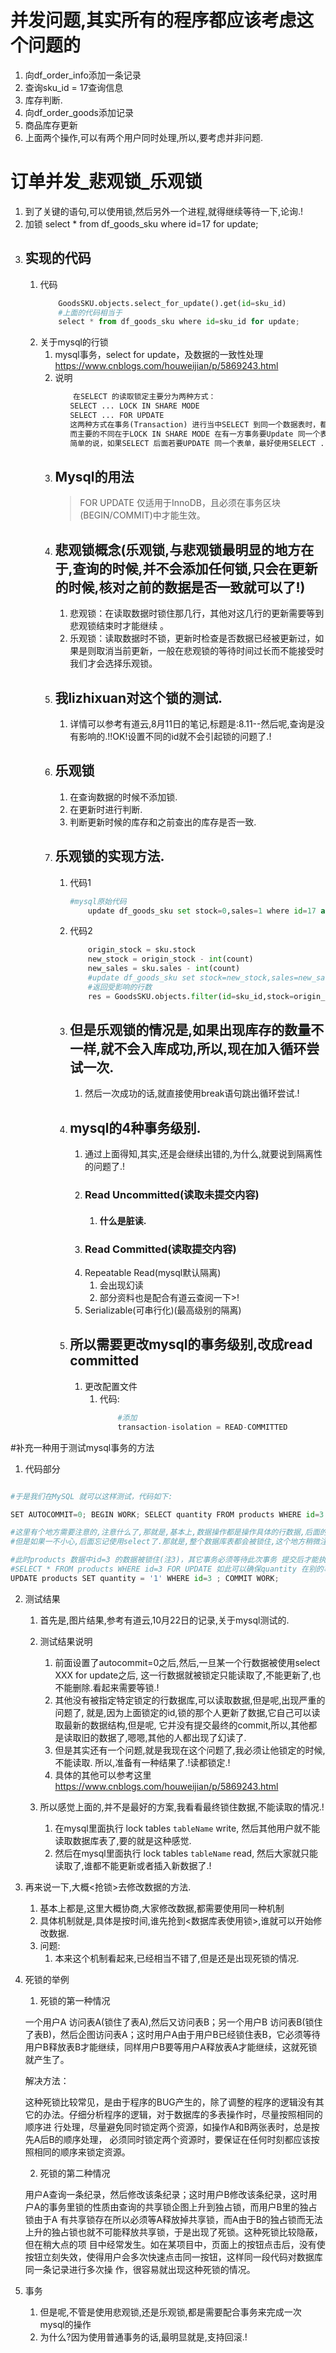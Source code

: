 # 并发问题,其实所有的程序都应该考虑这个问题的

1. 向df_order_info添加一条记录
2. 查询sku_id = 17查询信息
3. 库存判断.
4. 向df_order_goods添加记录
5. 商品库存更新
6. 上面两个操作,可以有两个用户同时处理,所以,要考虑并非问题.

# 订单并发_悲观锁_乐观锁

1. 到了关键的语句,可以使用锁,然后另外一个进程,就得继续等待一下,论询.!
2. 加锁 select * from df_goods_sku where id=17 for update;
3. ## 实现的代码
    1. 代码
        ```python
            GoodsSKU.objects.select_for_update().get(id=sku_id)
            #上面的代码相当于
            select * from df_goods_sku where id=sku_id for update;
        ```
    2. 关于mysql的行锁
        1. mysql事务，select for update，及数据的一致性处理
        https://www.cnblogs.com/houweijian/p/5869243.html
        2. 说明
            ```python
                在SELECT 的读取锁定主要分为两种方式：
            　　SELECT ... LOCK IN SHARE MODE　
            　　SELECT ... FOR UPDATE
            　　这两种方式在事务(Transaction) 进行当中SELECT 到同一个数据表时，都必须等待其它事务数据被提交(Commit)后才会执行。
            　　而主要的不同在于LOCK IN SHARE MODE 在有一方事务要Update 同一个表单时很容易造成死锁。
            　　简单的说，如果SELECT 后面若要UPDATE 同一个表单，最好使用SELECT ... UPDATE。
            ```
        3. ## Mysql的用法
            > FOR UPDATE 仅适用于InnoDB，且必须在事务区块(BEGIN/COMMIT)中才能生效。
        4. ## 悲观锁概念(乐观锁,与悲观锁最明显的地方在于,查询的时候,并不会添加任何锁,只会在更新的时候,核对之前的数据是否一致就可以了!)
            1. 悲观锁：在读取数据时锁住那几行，其他对这几行的更新需要等到悲观锁结束时才能继续 。
            2. 乐观锁：读取数据时不锁，更新时检查是否数据已经被更新过，如果是则取消当前更新，一般在悲观锁的等待时间过长而不能接受时我们才会选择乐观锁。
        5. ## 我lizhixuan对这个锁的测试.
            1. 详情可以参考有道云,8月11日的笔记,标题是:8.11--然后呢,查询是没有影响的.!!OK!设置不同的id就不会引起锁的问题了.!
        6. ## 乐观锁
            1. 在查询数据的时候不添加锁.
            2. 在更新时进行判断.
            3. 判断更新时候的库存和之前查出的库存是否一致.
        7. ## 乐观锁的实现方法.
            1. 代码1
                ```python
                #mysql原始代码
                    update df_goods_sku set stock=0,sales=1 where id=17 and stock=1;
                ```
            2. 代码2
                ```python
                    origin_stock = sku.stock
                    new_stock = origin_stock - int(count)
                    new_sales = sku.sales - int(count)
                    #update df_goods_sku set stock=new_stock,sales=new_sales where id=sku_id and stock = origin_stock
                    #返回受影响的行数
                    res = GoodsSKU.objects.filter(id=sku_id,stock=origin_stock).update(stock=new_stock,sales=new_sales)
                ```
            3. ## 但是乐观锁的情况是,如果出现库存的数量不一样,就不会入库成功,所以,现在加入循环尝试一次.
                1. 然后一次成功的话,就直接使用break语句跳出循环尝试.!
            4. ## mysql的4种事务级别.
                1. 通过上面得知,其实,还是会继续出错的,为什么,就要说到隔离性的问题了.!
                2. ### Read Uncommitted(读取未提交内容) 
                    1. #### 什么是脏读.
                3. ### Read Committed(读取提交内容)
                4. Repeatable Read(mysql默认隔离)
                    1. 会出现幻读
                    2. 部分资料也是配合有道云查阅一下>!
                5. Serializable(可串行化)(最高级别的隔离)
            5. ## 所以需要更改mysql的事务级别,改成read committed
                1. 更改配置文件
                    1. 代码:
                        ```python
                            #添加
                            transaction-isolation = READ-COMMITTED
                        ```

#补充一种用于测试mysql事务的方法
1. 代码部分
```python

#于是我们在MySQL 就可以这样测试，代码如下:

SET AUTOCOMMIT=0; BEGIN WORK; SELECT quantity FROM products WHERE id=3 FOR UPDATE;

#这里有个地方需要注意的,注意什么了,那就是,基本上,数据操作都是操作具体的行数据,后面的语句都是跟where id,
#但是如果一不小心,后面忘记使用select了.那就是,整个数据库表都会被锁住,这个地方稍微注意一下就好了.

#此时products 数据中id=3 的数据被锁住(注3)，其它事务必须等待此次事务 提交后才能执行
#SELECT * FROM products WHERE id=3 FOR UPDATE 如此可以确保quantity 在别的事务读到的数字是正确的。
UPDATE products SET quantity = '1' WHERE id=3 ; COMMIT WORK;


```
2. 测试结果
    1. 首先是,图片结果,参考有道云,10月22日的记录,关于mysql测试的.
    2. 测试结果说明
        1. 前面设置了autocommit=0之后,然后,一旦某一个行数据被使用select XXX for update之后,
        这一行数据就被锁定只能读取了,不能更新了,也不能删除.看起来需要等锁.!
        2. 其他没有被指定特定锁定的行数据库,可以读取数据,但是呢,出现严重的问题了,
        就是,因为上面锁定的id,锁的那个人更新了数据,它自己可以读取最新的数据结构,但是呢,
        它并没有提交最终的commit,所以,其他都是读取旧的数据了,嗯嗯,其他的人都出现了幻读了.
        3. 但是其实还有一个问题,就是我现在这个问题了,我必须让他锁定的时候,不能读取.
        所以,准备有一种结果了.!读都锁定.!
        4. 具体的其他可以参考这里
        https://www.cnblogs.com/houweijian/p/5869243.html

    3. 所以感觉上面的,并不是最好的方案,我看看最终锁住数据,不能读取的情况.!
        1. 在mysql里面执行 lock tables `tableName` write,
        然后其他用户就不能读取数据库表了,要的就是这种感觉.
        2. 然后在mysql里面执行 lock tables `tableName` read,
        然后大家就只能读取了,谁都不能更新或者插入新数据了.!







3. 再来说一下,大概<抢锁>去修改数据的方法.
    1. 基本上都是,这里大概协商,大家修改数据,都需要使用同一种机制
    2. 具体机制就是,具体是按时间,谁先抢到<数据库表使用锁>,谁就可以开始修改数据.
    3. 问题:
        1. 本来这个机制看起来,已经相当不错了,但是还是出现死锁的情况.


4. 死锁的举例

    1. 死锁的第一种情况

    一个用户A 访问表A(锁住了表A),然后又访问表B；另一个用户B 访问表B(锁住了表B)，然后企图访问表A；这时用户A由于用户B已经锁住表B，它必须等待用户B释放表B才能继续，同样用户B要等用户A释放表A才能继续，这就死锁就产生了。

    解决方法：

    这种死锁比较常见，是由于程序的BUG产生的，除了调整的程序的逻辑没有其它的办法。仔细分析程序的逻辑，对于数据库的多表操作时，尽量按照相同的顺序进 行处理，尽量避免同时锁定两个资源，如操作A和B两张表时，总是按先A后B的顺序处理， 必须同时锁定两个资源时，要保证在任何时刻都应该按照相同的顺序来锁定资源。

    2. 死锁的第二种情况

    用户A查询一条纪录，然后修改该条纪录；这时用户B修改该条纪录，这时用户A的事务里锁的性质由查询的共享锁企图上升到独占锁，而用户B里的独占锁由于A 有共享锁存在所以必须等A释放掉共享锁，而A由于B的独占锁而无法上升的独占锁也就不可能释放共享锁，于是出现了死锁。这种死锁比较隐蔽，但在稍大点的项 目中经常发生。如在某项目中，页面上的按钮点击后，没有使按钮立刻失效，使得用户会多次快速点击同一按钮，这样同一段代码对数据库同一条记录进行多次操 作，很容易就出现这种死锁的情况。


5. 事务
    1. 但是呢,不管是使用悲观锁,还是乐观锁,都是需要配合事务来完成一次mysql的操作
    2. 为什么?因为使用普通事务的话,最明显就是,支持回滚.!